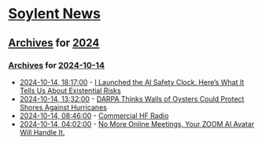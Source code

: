 # [Soylent News](../../../README.md)

## [Archives](../../index.md) for [2024](../index.md)

### [Archives](../../index.md) for [2024-10-14](index.md)

* [2024-10-14, 18:17:00](https://soylentnews.org/article.pl?sid=24/10/13/1853256&from=rss) - [I Launched the AI Safety Clock. Here’s What It Tells Us About Existential Risks](https://soylentnews.org/article.pl?sid=24/10/13/1853256&from=rss)
* [2024-10-14, 13:32:00](https://soylentnews.org/article.pl?sid=24/10/13/1849231&from=rss) - [DARPA Thinks Walls of Oysters Could Protect Shores Against Hurricanes](https://soylentnews.org/article.pl?sid=24/10/13/1849231&from=rss)
* [2024-10-14, 08:46:00](https://soylentnews.org/article.pl?sid=24/10/13/1616256&from=rss) - [Commercial HF Radio](https://soylentnews.org/article.pl?sid=24/10/13/1616256&from=rss)
* [2024-10-14, 04:02:00](https://soylentnews.org/article.pl?sid=24/10/13/1433241&from=rss) - [No More Online Meetings, Your ZOOM AI Avatar Will Handle It.](https://soylentnews.org/article.pl?sid=24/10/13/1433241&from=rss)
